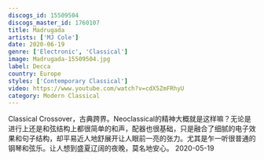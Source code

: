 ```yaml
---
discogs_id: 15509504
discogs_master_id: 1760107
title: Madrugada
artists: ['MJ Cole']
date: 2020-06-19
genre: ['Electronic', 'Classical']
image: Madrugada-15509504.jpg
label: Decca
country: Europe
styles: ['Contemporary Classical']
video: https://www.youtube.com/watch?v=cdX5ZmFRhyU
category: Modern Classical
---
```


Classical Crossover，古典跨界。Neoclassical的精神大概就是这样嘛？无论是进行上还是和弦结构上都很简单的和声，配器也很基础，只是融合了细腻的电子效果和句子结构，却平易近人地舒展开让人眼前一亮的张力。尤其是乍一听很普通的钢琴和弦乐。让人想到盛夏辽阔的夜晚，莫名地安心。
<time>2020-05-19</time>